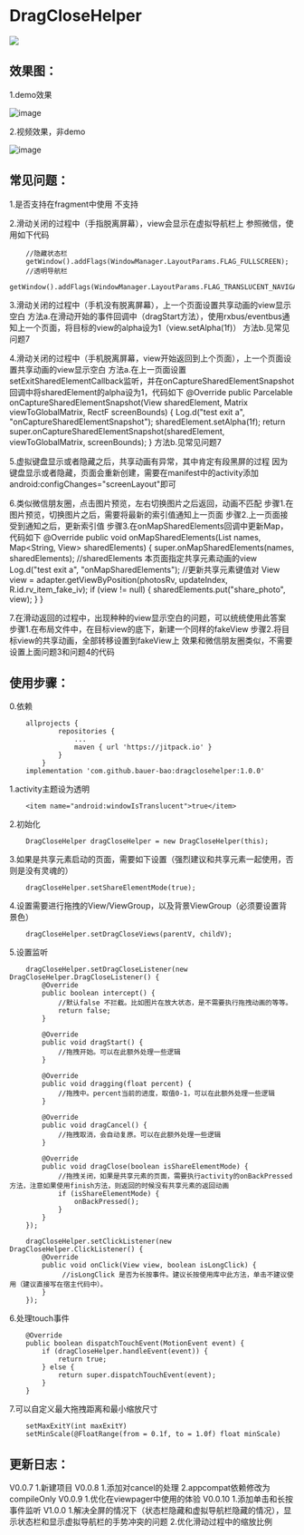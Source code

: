 # DragCloseHelper

[![](https://jitpack.io/v/bauer-bao/dragclosehelper.svg)](https://jitpack.io/#bauer-bao/dragclosehelper)

## 效果图：

1.demo效果

   ![image](https://github.com/bauer-bao/DragCloseHelper/blob/master/screenshoots/3.gif)

2.视频效果，非demo

   ![image](https://github.com/bauer-bao/DragCloseHelper/blob/master/screenshoots/1.gif)

## 常见问题：
1.是否支持在fragment中使用
    不支持

2.滑动关闭的过程中（手指脱离屏幕），view会显示在虚拟导航栏上
    参照微信，使用如下代码

        //隐藏状态栏
        getWindow().addFlags(WindowManager.LayoutParams.FLAG_FULLSCREEN);
        //透明导航栏
        getWindow().addFlags(WindowManager.LayoutParams.FLAG_TRANSLUCENT_NAVIGATION);

3.滑动关闭的过程中（手机没有脱离屏幕），上一个页面设置共享动画的view显示空白
    方法a.在滑动开始的事件回调中（dragStart方法），使用rxbus/eventbus通知上一个页面，将目标的view的alpha设为1（view.setAlpha(1f)）
    方法b.见常见问题7

4.滑动关闭的过程中（手机脱离屏幕，view开始返回到上个页面），上一个页面设置共享动画的view显示空白
    方法a.在上一页面设置setExitSharedElementCallback监听，并在onCaptureSharedElementSnapshot回调中将sharedElement的alpha设为1，代码如下
        @Override
        public Parcelable onCaptureSharedElementSnapshot(View sharedElement, Matrix viewToGlobalMatrix, RectF screenBounds) {
            Log.d("test exit a", "onCaptureSharedElementSnapshot");
            sharedElement.setAlpha(1f);
            return super.onCaptureSharedElementSnapshot(sharedElement, viewToGlobalMatrix, screenBounds);
        }
    方法b.见常见问题7

5.虚拟键盘显示或者隐藏之后，共享动画有异常，其中肯定有段黑屏的过程
    因为键盘显示或者隐藏，页面会重新创建，需要在manifest中的activity添加android:configChanges="screenLayout"即可

6.类似微信朋友圈，点击图片预览，左右切换图片之后返回，动画不匹配
    步骤1.在图片预览，切换图片之后，需要将最新的索引值通知上一页面
    步骤2.上一页面接受到通知之后，更新索引值
    步骤3.在onMapSharedElements回调中更新Map，代码如下
        @Override
        public void onMapSharedElements(List<String> names, Map<String, View> sharedElements) {
            super.onMapSharedElements(names, sharedElements);
            //sharedElements 本页面指定共享元素动画的view
            Log.d("test exit a", "onMapSharedElements");
            //更新共享元素键值对
            View view = adapter.getViewByPosition(photosRv, updateIndex, R.id.rv_item_fake_iv);
            if (view != null) {
                sharedElements.put("share_photo", view);
            }
        }

7.在滑动返回的过程中，出现种种的view显示空白的问题，可以统统使用此答案
    步骤1.在布局文件中，在目标view的底下，新建一个同样的fakeView
    步骤2.将目标view的共享动画，全部转移设置到fakeView上
    效果和微信朋友圈类似，不需要设置上面问题3和问题4的代码

## 使用步骤：

0.依赖

        allprojects {
        		repositories {
        			...
        			maven { url 'https://jitpack.io' }
        		}
        	}
        implementation 'com.github.bauer-bao:dragclosehelper:1.0.0'

1.activity主题设为透明

        <item name="android:windowIsTranslucent">true</item>
2.初始化

        DragCloseHelper dragCloseHelper = new DragCloseHelper(this);
3.如果是共享元素启动的页面，需要如下设置（强烈建议和共享元素一起使用，否则是没有灵魂的）

        dragCloseHelper.setShareElementMode(true);
4.设置需要进行拖拽的View/ViewGroup，以及背景ViewGroup（必须要设置背景色）

        dragCloseHelper.setDragCloseViews(parentV, childV);
5.设置监听

        dragCloseHelper.setDragCloseListener(new DragCloseHelper.DragCloseListener() {
            @Override
            public boolean intercept() {
                //默认false 不拦截。比如图片在放大状态，是不需要执行拖拽动画的等等。
                return false;
            }

            @Override
            public void dragStart() {
                //拖拽开始。可以在此额外处理一些逻辑
            }

            @Override
            public void dragging(float percent) {
                //拖拽中。percent当前的进度，取值0-1，可以在此额外处理一些逻辑
            }

            @Override
            public void dragCancel() {
                //拖拽取消，会自动复原。可以在此额外处理一些逻辑
            }

            @Override
            public void dragClose(boolean isShareElementMode) {
                //拖拽关闭，如果是共享元素的页面，需要执行activity的onBackPressed方法，注意如果使用finish方法，则返回的时候没有共享元素的返回动画
                if (isShareElementMode) {
                    onBackPressed();
                }
            }
        });

        dragCloseHelper.setClickListener(new DragCloseHelper.ClickListener() {
            @Override
            public void onClick(View view, boolean isLongClick) {
                 //isLongClick 是否为长按事件。建议长按使用库中此方法，单击不建议使用（建议直接写在宿主代码中）。
            }
        });
6.处理touch事件

        @Override
        public boolean dispatchTouchEvent(MotionEvent event) {
            if (dragCloseHelper.handleEvent(event)) {
                return true;
            } else {
                return super.dispatchTouchEvent(event);
            }
        }
7.可以自定义最大拖拽距离和最小缩放尺寸

        setMaxExitY(int maxExitY)
        setMinScale(@FloatRange(from = 0.1f, to = 1.0f) float minScale)

## 更新日志：
V0.0.7
    1.新建项目
V0.0.8
    1.添加对cancel的处理
    2.appcompat依赖修改为compileOnly
V0.0.9
    1.优化在viewpager中使用的体验
V0.0.10
    1.添加单击和长按事件监听
V1.0.0
    1.解决全屏的情况下（状态栏隐藏和虚拟导航栏隐藏的情况），显示状态栏和显示虚拟导航栏的手势冲突的问题
    2.优化滑动过程中的缩放比例